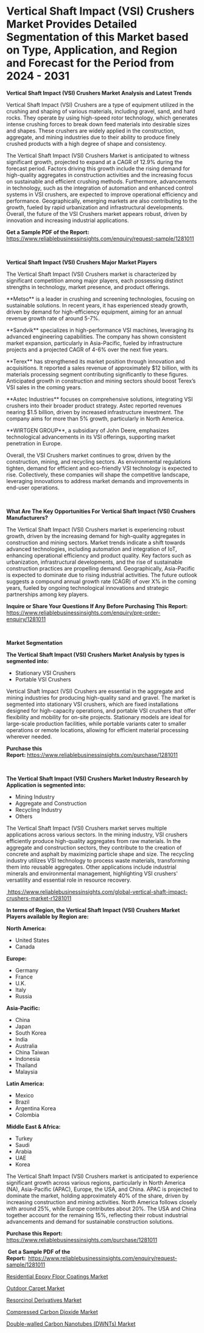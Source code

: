 <p><h1>Vertical Shaft Impact (VSI) Crushers Market Provides Detailed Segmentation of this Market based on Type, Application, and Region and Forecast for the Period from 2024 - 2031</h1></p><p><strong>Vertical Shaft Impact (VSI) Crushers Market Analysis and Latest Trends</strong></p>
<p><p>Vertical Shaft Impact (VSI) Crushers are a type of equipment utilized in the crushing and shaping of various materials, including gravel, sand, and hard rocks. They operate by using high-speed rotor technology, which generates intense crushing forces to break down feed materials into desirable sizes and shapes. These crushers are widely applied in the construction, aggregate, and mining industries due to their ability to produce finely crushed products with a high degree of shape and consistency.</p><p>The Vertical Shaft Impact (VSI) Crushers Market is anticipated to witness significant growth, projected to expand at a CAGR of 12.9% during the forecast period. Factors driving this growth include the rising demand for high-quality aggregates in construction activities and the increasing focus on sustainable and efficient crushing methods. Furthermore, advancements in technology, such as the integration of automation and enhanced control systems in VSI crushers, are expected to improve operational efficiency and performance. Geographically, emerging markets are also contributing to the growth, fueled by rapid urbanization and infrastructural developments. Overall, the future of the VSI Crushers market appears robust, driven by innovation and increasing industrial applications.</p></p>
<p><strong>Get a Sample PDF of the Report:&nbsp;</strong> <a href="https://www.reliablebusinessinsights.com/enquiry/request-sample/1281011?utm_campaign=1837&utm_medium=2&utm_source=Github&utm_content=ia&utm_term=10122024&utm_id=vertical-shaft-impact-vsi-crushers">https://www.reliablebusinessinsights.com/enquiry/request-sample/1281011</a></p>
<p>&nbsp;</p>
<p><strong>Vertical Shaft Impact (VSI) Crushers Major Market Players</strong></p>
<p><p>The Vertical Shaft Impact (VSI) Crushers market is characterized by significant competition among major players, each possessing distinct strengths in technology, market presence, and product offerings.</p><p>**Metso** is a leader in crushing and screening technologies, focusing on sustainable solutions. In recent years, it has experienced steady growth, driven by demand for high-efficiency equipment, aiming for an annual revenue growth rate of around 5-7%. </p><p>**Sandvik** specializes in high-performance VSI machines, leveraging its advanced engineering capabilities. The company has shown consistent market expansion, particularly in Asia-Pacific, fueled by infrastructure projects and a projected CAGR of 4-6% over the next five years.</p><p>**Terex** has strengthened its market position through innovation and acquisitions. It reported a sales revenue of approximately $12 billion, with its materials processing segment contributing significantly to these figures. Anticipated growth in construction and mining sectors should boost Terex’s VSI sales in the coming years.</p><p>**Astec Industries** focuses on comprehensive solutions, integrating VSI crushers into their broader product strategy. Astec reported revenues nearing $1.5 billion, driven by increased infrastructure investment. The company aims for more than 5% growth, particularly in North America.</p><p>**WIRTGEN GROUP**, a subsidiary of John Deere, emphasizes technological advancements in its VSI offerings, supporting market penetration in Europe. </p><p>Overall, the VSI Crushers market continues to grow, driven by the construction, mining, and recycling sectors. As environmental regulations tighten, demand for efficient and eco-friendly VSI technology is expected to rise. Collectively, these companies will shape the competitive landscape, leveraging innovations to address market demands and improvements in end-user operations.</p></p>
<p>&nbsp;</p>
<p><strong>What Are The Key Opportunities For Vertical Shaft Impact (VSI) Crushers Manufacturers?</strong></p>
<p><p>The Vertical Shaft Impact (VSI) Crushers market is experiencing robust growth, driven by the increasing demand for high-quality aggregates in construction and mining sectors. Market trends indicate a shift towards advanced technologies, including automation and integration of IoT, enhancing operational efficiency and product quality. Key factors such as urbanization, infrastructural developments, and the rise of sustainable construction practices are propelling demand. Geographically, Asia-Pacific is expected to dominate due to rising industrial activities. The future outlook suggests a compound annual growth rate (CAGR) of over X% in the coming years, fueled by ongoing technological innovations and strategic partnerships among key players.</p></p>
<p><strong>Inquire or Share Your Questions If Any Before Purchasing This Report:</strong> <a href="https://www.reliablebusinessinsights.com/enquiry/pre-order-enquiry/1281011?utm_campaign=1837&utm_medium=2&utm_source=Github&utm_content=ia&utm_term=10122024&utm_id=vertical-shaft-impact-vsi-crushers">https://www.reliablebusinessinsights.com/enquiry/pre-order-enquiry/1281011</a></p>
<p>&nbsp;</p>
<p><strong>Market Segmentation</strong></p>
<p><strong>The Vertical Shaft Impact (VSI) Crushers Market Analysis by types is segmented into:</strong></p>
<p><ul><li>Stationary VSI Crushers</li><li>Portable VSI Crushers</li></ul></p>
<p><p>Vertical Shaft Impact (VSI) Crushers are essential in the aggregate and mining industries for producing high-quality sand and gravel. The market is segmented into stationary VSI crushers, which are fixed installations designed for high-capacity operations, and portable VSI crushers that offer flexibility and mobility for on-site projects. Stationary models are ideal for large-scale production facilities, while portable variants cater to smaller operations or remote locations, allowing for efficient material processing wherever needed.</p></p>
<p><strong>Purchase this Report:&nbsp;</strong><a href="https://www.reliablebusinessinsights.com/purchase/1281011?utm_campaign=1837&utm_medium=2&utm_source=Github&utm_content=ia&utm_term=10122024&utm_id=vertical-shaft-impact-vsi-crushers">https://www.reliablebusinessinsights.com/purchase/1281011</a></p>
<p>&nbsp;</p>
<p><strong>The Vertical Shaft Impact (VSI) Crushers Market Industry Research by Application is segmented into:</strong></p>
<p><ul><li>Mining Industry</li><li>Aggregate and Construction</li><li>Recycling Industry</li><li>Others</li></ul></p>
<p><p>The Vertical Shaft Impact (VSI) Crushers market serves multiple applications across various sectors. In the mining industry, VSI crushers efficiently produce high-quality aggregates from raw materials. In the aggregate and construction sectors, they contribute to the creation of concrete and asphalt by maximizing particle shape and size. The recycling industry utilizes VSI technology to process waste materials, transforming them into reusable aggregates. Other applications include industrial minerals and environmental management, highlighting VSI crushers' versatility and essential role in resource recovery.</p></p>
<p><a href="https://www.reliablebusinessinsights.com/global-vertical-shaft-impact-crushers-market-r1281011?utm_campaign=1837&utm_medium=2&utm_source=Github&utm_content=ia&utm_term=10122024&utm_id=vertical-shaft-impact-vsi-crushers">&nbsp;https://www.reliablebusinessinsights.com/global-vertical-shaft-impact-crushers-market-r1281011</a></p>
<p><strong>In terms of Region, the Vertical Shaft Impact (VSI) Crushers Market Players available by Region are:</strong></p>
<p>
    <p> <strong> North America: </strong>
        <ul>
            <li>United States</li>
            <li>Canada</li>
        </ul>
        </p> 
    <p> <strong> Europe: </strong>
        <ul>
            <li>Germany</li>
            <li>France</li>
            <li>U.K.</li>
            <li>Italy</li>
            <li>Russia</li>
        </ul>
        </p> 
    <p> <strong> Asia-Pacific: </strong>
        <ul>
            <li>China</li>
            <li>Japan</li>
            <li>South Korea</li>
            <li>India</li>
            <li>Australia</li>
            <li>China Taiwan</li>
            <li>Indonesia</li>
            <li>Thailand</li>
            <li>Malaysia</li>
        </ul>
        </p> 
    <p> <strong> Latin America: </strong>
        <ul>
            <li>Mexico</li>
            <li>Brazil</li>
            <li>Argentina Korea</li>
            <li>Colombia</li>
        </ul>
        </p> 
    <p> <strong> Middle East & Africa: </strong>
        <ul>
            <li>Turkey</li>
            <li>Saudi</li>
            <li>Arabia</li>
            <li>UAE</li>
            <li>Korea</li>
        </ul>
    </p>
    </p>
<p><p>The Vertical Shaft Impact (VSI) Crushers market is anticipated to experience significant growth across various regions, particularly in North America (NA), Asia-Pacific (APAC), Europe, the USA, and China. APAC is projected to dominate the market, holding approximately 40% of the share, driven by increasing construction and mining activities. North America follows closely with around 25%, while Europe contributes about 20%. The USA and China together account for the remaining 15%, reflecting their robust industrial advancements and demand for sustainable construction solutions.</p></p>
<p><strong>Purchase this Report: </strong><a href="https://www.reliablebusinessinsights.com/purchase/1281011?utm_campaign=1837&utm_medium=2&utm_source=Github&utm_content=ia&utm_term=10122024&utm_id=vertical-shaft-impact-vsi-crushers">https://www.reliablebusinessinsights.com/purchase/1281011</a></p>
<p>&nbsp;<strong>Get a Sample PDF of the Report:&nbsp;&nbsp;</strong><a href="https://www.reliablebusinessinsights.com/enquiry/request-sample/1281011?utm_campaign=1837&utm_medium=2&utm_source=Github&utm_content=ia&utm_term=10122024&utm_id=vertical-shaft-impact-vsi-crushers">https://www.reliablebusinessinsights.com/enquiry/request-sample/1281011</a></p>
<p><strong></strong></p>
<p><p><a href="https://www.linkedin.com/pulse/residential-epoxy-floor-coatings-market-scope-business-bbtof?utm_campaign=1837&utm_medium=2&utm_source=Github&utm_content=ia&utm_term=10122024&utm_id=vertical-shaft-impact-vsi-crushers">Residential Epoxy Floor Coatings Market</a></p><p><a href="https://www.linkedin.com/pulse/c-hannibex-sqmmf?utm_campaign=1837&utm_medium=2&utm_source=Github&utm_content=ia&utm_term=10122024&utm_id=vertical-shaft-impact-vsi-crushers">Outdoor Carpet Market</a></p><p><a href="https://www.linkedin.com/pulse/c-hannibex-sqmmf?utm_campaign=1837&utm_medium=2&utm_source=Github&utm_content=ia&utm_term=10122024&utm_id=vertical-shaft-impact-vsi-crushers">Resorcinol Derivatives Market</a></p><p><a href="https://www.linkedin.com/pulse/market-size-growth-projections-compressed-carbon-dioxide-imcqf?utm_campaign=1837&utm_medium=2&utm_source=Github&utm_content=ia&utm_term=10122024&utm_id=vertical-shaft-impact-vsi-crushers">Compressed Carbon Dioxide Market</a></p><p><a href="https://github.com/christalmodica79/Market-Research-Report-List-1/blob/main/double-walled-carbon-nanotubes-dwnts-market.md?utm_campaign=1837&utm_medium=2&utm_source=Github&utm_content=ia&utm_term=10122024&utm_id=vertical-shaft-impact-vsi-crushers">Double-walled Carbon Nanotubes (DWNTs) Market</a></p></p>